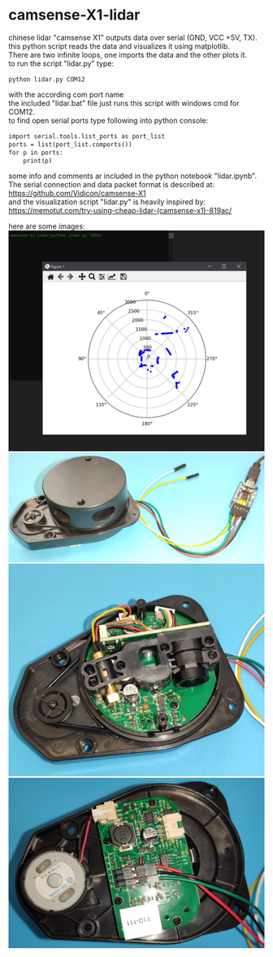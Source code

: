 # camsense-X1-lidar

chinese lidar "camsense X1" outputs data over serial (GND, VCC +5V, TX).<br>
this python script reads the data and visualizes it using matplotlib.<br>
There are two infinite loops, one imports the data and the other plots it.<br>
to run the script "lidar.py" type:<br>
```
python lidar.py COM12
```
with the according com port name<br>
the included "lidar.bat" file just runs this script with windows cmd for COM12.<br>
to find open serial ports type following into python console:
```
import serial.tools.list_ports as port_list
ports = list(port_list.comports())
for p in ports:
	print(p)
```
some info and comments ar included in the python notebook "lidar.ipynb".<br>
The serial connection and data packet format is described at:<br>
https://github.com/Vidicon/camsense-X1<br>
and the visualization script "lidar.py" is heavily inspired by:<br>
https://memotut.com/try-using-cheap-lidar-(camsense-x1)-819ac/<br>

here are some images:<br>
<img src="/img/plot.jpg">
<img src="/img/lidar1.jpg">
<img src="/img/lidar2.jpg">
<img src="/img/lidar3.jpg">
